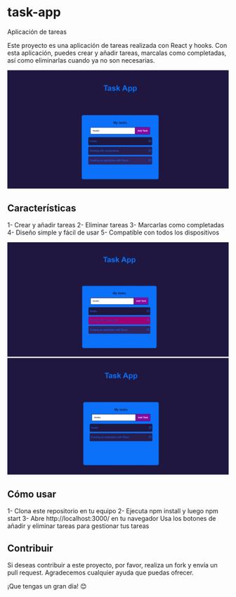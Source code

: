 # task-app
Aplicación de tareas

Este proyecto es una aplicación de tareas realizada con React y hooks. Con esta aplicación, puedes crear y añadir tareas, marcalas como completadas, así como eliminarlas cuando ya no son necesarias.

![](https://github.com/fernandoDelPo/task-app/blob/main/src/assets/images/task%201.jpg?raw=true)

## Características
1- Crear y añadir tareas
2- Eliminar tareas
3- Marcarlas como completadas
4- Diseño simple y fácil de usar
5- Compatible con todos los dispositivos

![](https://github.com/fernandoDelPo/task-app/blob/main/src/assets/images/task%202.jpg?raw=true)
![](https://github.com/fernandoDelPo/task-app/blob/main/src/assets/images/task%203.jpg?raw=true)


## Cómo usar
1- Clona este repositorio en tu equipo
2- Ejecuta npm install y luego npm start
3- Abre http://localhost:3000/ en tu navegador
Usa los botones de añadir y eliminar tareas para gestionar tus tareas

## Contribuir
Si deseas contribuir a este proyecto, por favor, realiza un fork y envía un pull request. Agradecemos cualquier ayuda que puedas ofrecer.

¡Que tengas un gran día! 😊


